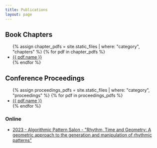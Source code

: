 ```yaml
---
title: Publications
layout: page
---
```

## Book Chapters

<ul>
  {% assign chapter_pdfs = site.static_files | where: "category", "chapters" %}
  {% for pdf in chapter_pdfs %}
    <li>
      <a href="{{ pdf.path }}">{{ pdf.name }}</a>
    </li>
  {% endfor %}
</ul>

## Conference Proceedings

<ul>
  {% assign proceedings_pdfs = site.static_files | where: "category", "proceedings" %}
  {% for pdf in proceedings_pdfs %}
    <li>
      <a href="{{ pdf.path }}">{{ pdf.name }}</a>
    </li>
  {% endfor %}
</ul>

### Online

* [2023 - Algorithmic Pattern Salon - "Rhythm, Time and Geometry: A geometric approach to the generation and manipulation of rhythmic patterns"](https://alpaca.pubpub.org/pub/s96d870n/)
